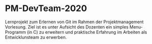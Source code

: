 # PM-DevTeam-2020
Lernprojekt zum Erlernen von Git im Rahmen der Projektmanagement Vorlesung. Ziel ist es unter Aufsicht des Dozenten ein simples Menu-Programm (in C) zu erweitern und praktische Erfahrung im Arbeiten als Entwicklunsteam zu erwerben.
